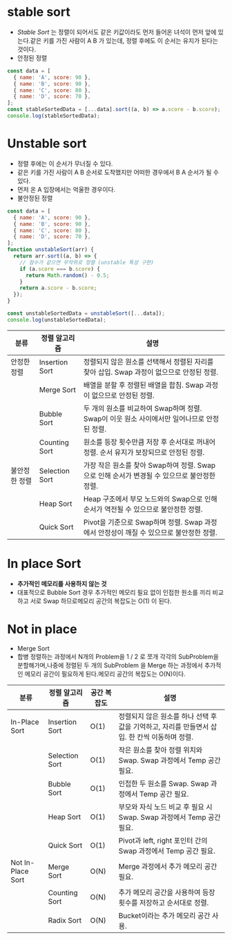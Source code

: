# stable sort
- *Stable Sort* 는 정렬이 되어서도 같은 키값이라도 먼저 들어온 녀석이 먼저 앞에 있는다.같은 키를 가진 사람이 A B 가 있는데, 정렬 후에도 이 순서는 유지가 된다는 것이다.
- 안정된 정렬

```js title="js sort로 구현"
const data = [
  { name: 'A', score: 90 },
  { name: 'B', score: 90 },
  { name: 'C', score: 80 },
  { name: 'D', score: 70 },
];
const stableSortedData = [...data].sort((a, b) => a.score - b.score);
console.log(stableSortedData);
```
# Unstable sort
- 정렬 후에는 이 순서가 무너질 수 있다.
- 같은 키를 가진 사람이 A B 순서로 도착했지만 어떠한 경우에서 B A 순서가 될 수 있다.
- 먼저 온 A 입장에서는 억울한 경우이다.
- 불안정된 정렬

```js title="js sort로 score가 같았을때 순서를 보장 안함"
const data = [
  { name: 'A', score: 90 },
  { name: 'B', score: 90 },
  { name: 'C', score: 80 },
  { name: 'D', score: 70 },
];
function unstableSort(arr) {
  return arr.sort((a, b) => {
    // 점수가 같으면 무작위로 정렬 (unstable 특성 구현)
    if (a.score === b.score) {
      return Math.random() - 0.5;
    }
    return a.score - b.score;
  });
}

const unstableSortedData = unstableSort([...data]);
console.log(unstableSortedData);
```

| 분류          | 정렬 알고리즘  | 설명                                                                                   |
|---------------|----------------|----------------------------------------------------------------------------------------|
| 안정한 정렬   | Insertion Sort | 정렬되지 않은 원소를 선택해서 정렬된 자리를 찾아 삽입. Swap 과정이 없으므로 안정된 정렬.    |
|               | Merge Sort     | 배열을 분할 후 정렬된 배열을 합침. Swap 과정이 없으므로 안정된 정렬.                       |
|               | Bubble Sort    | 두 개의 원소를 비교하여 Swap하며 정렬. Swap이 이웃 원소 사이에서만 일어나므로 안정된 정렬.  |
|               | Counting Sort  | 원소를 등장 횟수만큼 저장 후 순서대로 꺼내어 정렬. 순서 유지가 보장되므로 안정된 정렬.      |
| 불안정한 정렬 | Selection Sort | 가장 작은 원소를 찾아 Swap하여 정렬. Swap으로 인해 순서가 변경될 수 있으므로 불안정한 정렬.  |
|               | Heap Sort      | Heap 구조에서 부모 노드와의 Swap으로 인해 순서가 역전될 수 있으므로 불안정한 정렬.          |
|               | Quick Sort     | Pivot을 기준으로 Swap하며 정렬. Swap 과정에서 안정성이 깨질 수 있으므로 불안정한 정렬.       |

# In place Sort
- **추가적인 메모리를 사용하지 않는 것** 
- 대표적으로 Bubble Sort 경우 추가적인 메모리 필요 없이 인접한 원소를 끼리 비교하고 서로 Swap 하므로메모리 공간의 복잡도는 O(1) 이 된다.
# Not in place
- Merge Sort
- 합병 정렬하는 과정에서 N개의 Problem을 1 / 2 로 쪼개 각각의 SubProblem을 분할해가며,나중에 정렬된 두 개의 SubProblem 을 Merge 하는 과정에서 추가적인 메모리 공간이 필요하게 된다.메모리 공간의 복잡도는 O(N)이다.

| 분류            | 정렬 알고리즘  | 공간 복잡도 | 설명                                                                                     |
|-----------------|----------------|-------------|------------------------------------------------------------------------------------------|
| In-Place Sort   | Insertion Sort | O(1)        | 정렬되지 않은 원소를 하나 선택 후 값을 기억하고, 자리를 만들면서 삽입. 한 칸씩 이동하며 정렬. |
|                 | Selection Sort | O(1)        | 작은 원소를 찾아 정렬 위치와 Swap. Swap 과정에서 Temp 공간 필요.                           |
|                 | Bubble Sort    | O(1)        | 인접한 두 원소를 Swap. Swap 과정에서 Temp 공간 필요.                                       |
|                 | Heap Sort      | O(1)        | 부모와 자식 노드 비교 후 필요 시 Swap. Swap 과정에서 Temp 공간 필요.                       |
|                 | Quick Sort     | O(1)        | Pivot과 left, right 포인터 간의 Swap 과정에서 Temp 공간 필요.                              |
| Not In-Place Sort | Merge Sort    | O(N)        | Merge 과정에서 추가 메모리 공간 필요.                                                      |
|                 | Counting Sort  | O(N)        | 추가 메모리 공간을 사용하여 등장 횟수를 저장하고 순서대로 정렬.                              |
|                 | Radix Sort     | O(N)        | Bucket이라는 추가 메모리 공간 사용.                                                        |

